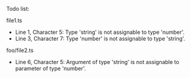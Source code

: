 Todo list:

file1.ts
- Line 1, Character 5: Type 'string' is not assignable to type 'number'.
- Line 3, Character 7: Type 'number' is not assignable to type 'string'.

foo/file2.ts
- Line 6, Character 5: Argument of type 'string' is not assignable to parameter of type 'number'.

